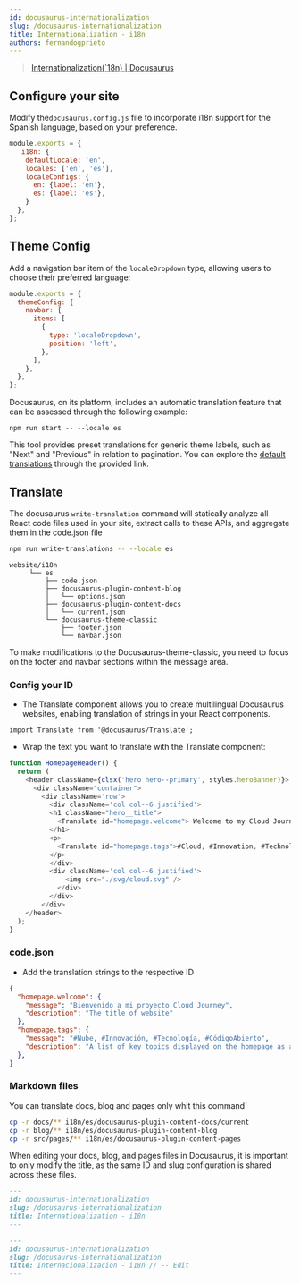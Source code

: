 ```yaml
---
id: docusaurus-internationalization 
slug: /docusaurus-internationalization 
title: Internationalization - i18n
authors: fernandogprieto
---
```


> [Internationalization(`18n) | Docusaurus](https://docusaurus.io/docs/i18n/introduction)

## Configure your site

Modify the`docusaurus.config.js` file to incorporate i18n support for the Spanish language, based on your preference.

```js title='docusaurus.config.js'
module.exports = {
   i18n: {
    defaultLocale: 'en',
    locales: ['en', 'es'],
    localeConfigs: {
      en: {label: 'en'},
      es: {label: 'es'},
    }
  },
};
```
## Theme Config 

Add a navigation bar item of the `localeDropdown` type, allowing users to choose their preferred language:

```js title='docusaurus.config.js'
module.exports = {
  themeConfig: {
    navbar: {
      items: [
        {
          type: 'localeDropdown',
          position: 'left',
        },
      ],
    },
  },
};
```

Docusaurus, on its platform, includes an automatic translation feature that can be assessed through the following example:
```
npm run start -- --locale es
```

This tool provides preset translations for generic theme labels, such as "Next" and "Previous" in relation to pagination. You can explore the [default translations](https://github.com/facebook/docusaurus/tree/main/packages/docusaurus-theme-translations/locales) through the provided link.

## Translate
The docusaurus `write-translation` command will statically analyze all React code files used in your site, extract calls to these APIs, and aggregate them in the code.json file

```bash
npm run write-translations -- --locale es
```

```
website/i18n
     └── es
         ├── code.json                        
         ├── docusaurus-plugin-content-blog
         │   └── options.json
         ├── docusaurus-plugin-content-docs
         │   └── current.json
         └── docusaurus-theme-classic
             ├── footer.json
             └── navbar.json
```

To make modifications to the Docusaurus-theme-classic, you need to focus on the footer and navbar sections within the message area.

### Config your ID 

- The Translate component allows you to create multilingual Docusaurus websites, enabling translation of strings in your React components.

```
import Translate from '@docusaurus/Translate';
```

- Wrap the text you want to translate with the Translate component: 
  
```js title='src/pages/index.js'
function HomepageHeader() {
  return (
    <header className={clsx('hero hero--primary', styles.heroBanner)}>
      <div className="container">
        <div className='row'>
          <div className='col col--6 justified'>
          <h1 className="hero__title">
            <Translate id="homepage.welcome"> Welcome to my Cloud Journey</Translate>
          </h1>
          <p>
            <Translate id="homepage.tags">#Cloud, #Innovation, #Technology, #OpenSource</Translate>
          </p>
          </div>
          <div className='col col--6 justified'>
              <img src="./svg/cloud.svg" />
            </div>
          </div>
        </div>
    </header>
  );
}
```
### code.json
- Add the translation strings to the respective ID
  
```json title='/i18n/es/code.json'
{
  "homepage.welcome": {
    "message": "Bienvenido a mi proyecto Cloud Journey",
    "description": "The title of website"
  },
  "homepage.tags": {
    "message": "#Nube, #Innovación, #Tecnología, #CódigoAbierto",
    "description": "A list of key topics displayed on the homepage as a slogan, highlighting the main themes of the website"
  },
}
```
### Markdown files 

You can translate docs, blog and pages only whit this command`

```bash
cp -r docs/** i18n/es/docusaurus-plugin-content-docs/current
cp -r blog/** i18n/es/docusaurus-plugin-content-blog
cp -r src/pages/** i18n/es/docusaurus-plugin-content-pages
```

When editing your docs, blog, and pages files in Docusaurus, it is important to only modify the title, as the same ID and slug configuration is shared across these files.

```md title='docs/projects/docusaurus/internationalization.md'
---
id: docusaurus-internationalization 
slug: /docusaurus-internationalization 
title: Internationalization - i18n 
---
```
```md title='i18n/es/docusaurus-plugin-content-docs/current/projects/docusaurus/internationalization.md'
---
id: docusaurus-internationalization 
slug: /docusaurus-internationalization 
title: Internacionalización - i18n // -- Edit
---
```
